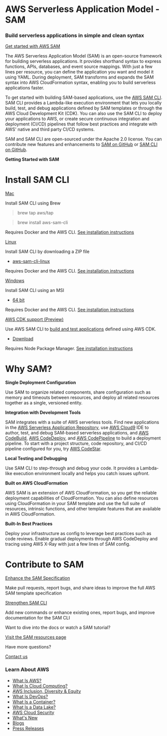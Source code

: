 

# AWS Serverless Application Model - SAM

### Build serverless applications in simple and clean syntax

[Get started with AWS SAM](https://docs.aws.amazon.com/serverless-application-model/latest/developerguide/serverless-getting-started.html)

The AWS Serverless Application Model (SAM) is an open-source framework for building serverless applications. It provides shorthand syntax to express functions, APIs, databases, and event source mappings. With just a few lines per resource, you can define the application you want and model it using YAML. During deployment, SAM transforms and expands the SAM syntax into AWS CloudFormation syntax, enabling you to build serverless applications faster.

To get started with building SAM-based applications, use the [AWS SAM CLI](https://docs.aws.amazon.com/serverless-application-model/latest/developerguide/serverless-sam-reference.html#serverless-sam-cli). SAM CLI provides a Lambda-like execution environment that lets you locally build, test, and debug applications defined by SAM templates or through the AWS Cloud Development Kit (CDK). You can also use the SAM CLI to deploy your applications to AWS, or create secure continuous integration and deployment (CI/CD) pipelines that follow best practices and integrate with AWS' native and third party CI/CD systems.

SAM and SAM CLI are open-sourced under the Apache 2.0 license. You can contribute new features and enhancements to [SAM on GitHub](https://github.com/awslabs/serverless-application-model) or [SAM CLI on GitHub](https://github.com/awslabs/aws-sam-cli).

**Getting Started with SAM**

# Install SAM CLI

[Mac](https://docs.aws.amazon.com/serverless-application-model/latest/developerguide/serverless-sam-cli-install-mac.html)

Install SAM CLI using Brew

> brew tap aws/tap

> brew install aws-sam-cli

Requires Docker and the AWS CLI. [See installation instructions](https://docs.aws.amazon.com/serverless-application-model/latest/developerguide/serverless-sam-cli-install-mac.html)

[Linux](https://docs.aws.amazon.com/serverless-application-model/latest/developerguide/serverless-sam-cli-install-linux.html)

Install SAM CLI by downloading a ZIP file

- [aws-sam-cli-linux](https://github.com/aws/aws-sam-cli/releases/latest/download/aws-sam-cli-linux-x86_64.zip)

Requires Docker and the AWS CLI. [See installation instructions](https://docs.aws.amazon.com/serverless-application-model/latest/developerguide/serverless-sam-cli-install-linux.html)

[Windows](https://docs.aws.amazon.com/serverless-application-model/latest/developerguide/serverless-sam-cli-install-windows.html)

Install SAM CLI using an MSI

- [64 bit](https://github.com/awslabs/aws-sam-cli/releases/latest/download/AWS_SAM_CLI_64_PY3.msi)

Requires Docker and the AWS CLI. [See installation instructions](https://docs.aws.amazon.com/serverless-application-model/latest/developerguide/serverless-sam-cli-install-windows.html)

[AWS CDK support (Preview)
](https://docs.aws.amazon.com/cdk/latest/guide/getting_started.html)

Use AWS SAM CLI to [build and test applications](https://aws.amazon.com/blogs/compute/better-together-aws-sam-and-aws-cdk/) defined using AWS CDK.

- [Download](https://github.com/aws/aws-sam-cli/releases/tag/sam-cli-beta-cdk)

Requires Node Package Manager. [See installation instructions](https://docs.aws.amazon.com/cdk/latest/guide/getting_started.html#getting_started_install)

# Why SAM?

**Single Deployment Configuration**

Use SAM to organize related components, share configuration such as memory and timeouts between resources, and deploy all related resources together as a single, versioned entity.

**Integration with Development Tools**

SAM integrates with a suite of AWS serverless tools. Find new applications in the [AWS Serverless Application Repository](https://serverlessrepo.aws.amazon.com/applications), use [AWS Cloud9](https://aws.amazon.com/cloud9/) IDE to author, test, and debug SAM-based serverless applications, and [AWS CodeBuild](https://aws.amazon.com/codebuild/), [AWS CodeDeploy](https://aws.amazon.com/codedeploy/), and [AWS CodePipeline](https://aws.amazon.com/codepipeline/) to build a deployment pipeline. To start with a project structure, code repository, and CI/CD pipeline configured for you, try [AWS CodeStar](https://aws.amazon.com/codestar/).

**Local Testing and Debugging**

Use SAM CLI to step-through and debug your code. It provides a Lambda-like execution environment locally and helps you catch issues upfront. 

**Built on AWS CloudFormation**

AWS SAM is an extension of AWS CloudFormation, so you get the reliable deployment capabilities of CloudFormation. You can also define resources using CloudFormation in your SAM template and use the full suite of resources, intrinsic functions, and other template features that are available in AWS CloudFormation.

**Built-In Best Practices**

Deploy your infrastructure as config to leverage best practices such as code reviews. Enable gradual deployments through AWS CodeDeploy and tracing using AWS X-Ray with just a few lines of SAM config.

# Contribute to SAM

[Enhance the SAM Specification](https://github.com/awslabs/serverless-application-model/blob/master/versions/2016-10-31.md)

Make pull requests, report bugs, and share ideas to improve the full AWS SAM template specification

[Strengthen SAM CLI](https://github.com/awslabs/aws-sam-cli)

Add new commands or enhance existing ones, report bugs, and improve documentation for the SAM CLI

Want to dive into the docs or watch a SAM tutorial? 

[Visit the SAM resources page](https://aws.amazon.com/serverless/sam/resources/)

Have more questions?

[Contact us](https://aws.amazon.com/contact-us/)

### Learn About AWS

- [What Is AWS?](https://aws.amazon.com/what-is-aws/?nc1=f_cc)
- [What Is Cloud Computing?](https://aws.amazon.com/what-is-cloud-computing/?nc1=f_cc)
- [AWS Inclusion, Diversity & Equity](https://aws.amazon.com/diversity-inclusion/?nc1=f_cc)
- [What Is DevOps?](https://aws.amazon.com/devops/what-is-devops/?nc1=f_cc)
- [What Is a Container?](https://aws.amazon.com/containers/?nc1=f_cc)
- [What Is a Data Lake?](https://aws.amazon.com/big-data/datalakes-and-analytics/what-is-a-data-lake/?nc1=f_cc)
- [AWS Cloud Security](https://aws.amazon.com/security/?nc1=f_cc)
- [What's New](https://aws.amazon.com/new/?nc1=f_cc)
- [Blogs](https://aws.amazon.com/blogs/?nc1=f_cc)
- [Press Releases](https://press.aboutamazon.com/press-releases/aws)

